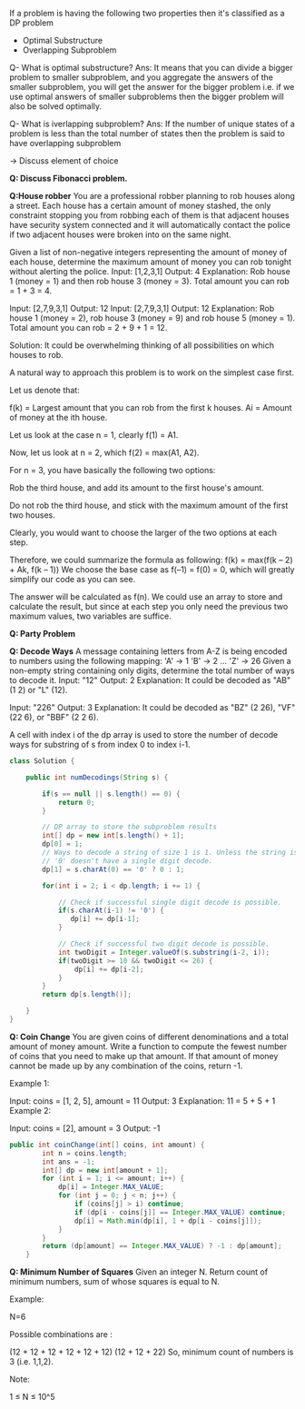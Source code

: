 If a problem is having the following two properties then it's classified as a DP problem
- Optimal Substructure
- Overlapping Subproblem

Q- What is optimal substructure? 
Ans: It means that you can divide a bigger problem to smaller subproblem, and you aggregate the answers of the smaller subproblem, you will get the answer for the bigger problem i.e. if we use optimal answers of smaller subproblems then the bigger problem will also be solved optimally.

Q- What is iverlapping subproblem?
Ans: If the number of unique states of a problem is less than the total number of states then the problem is said to have overlapping subproblem

-> Discuss element of choice

**Q: Discuss Fibonacci problem.**

**Q:House robber**
You are a professional robber planning to rob houses along a street. Each house has a certain amount of money stashed, the only constraint stopping you from robbing each of them is that adjacent houses have security system connected and it will automatically contact the police if two adjacent houses were broken into on the same night.

Given a list of non-negative integers representing the amount of money of each house, determine the maximum amount of money you can rob tonight without alerting the police.
Input: [1,2,3,1]
Output: 4
Explanation: Rob house 1 (money = 1) and then rob house 3 (money = 3).
             Total amount you can rob = 1 + 3 = 4.


Input: [2,7,9,3,1]
Output: 12
Input: [2,7,9,3,1]
Output: 12
Explanation: Rob house 1 (money = 2), rob house 3 (money = 9) and rob house 5 (money = 1).
             Total amount you can rob = 2 + 9 + 1 = 12.

Solution: 
It could be overwhelming thinking of all possibilities on which houses to rob.

A natural way to approach this problem is to work on the simplest case first.

Let us denote that:

f(k) = Largest amount that you can rob from the first k houses.
Ai = Amount of money at the ith house.

Let us look at the case n = 1, clearly f(1) = A1.

Now, let us look at n = 2, which f(2) = max(A1, A2).

For n = 3, you have basically the following two options:

Rob the third house, and add its amount to the first house's amount.

Do not rob the third house, and stick with the maximum amount of the first two houses.

Clearly, you would want to choose the larger of the two options at each step.

Therefore, we could summarize the formula as following:
f(k) = max(f(k – 2) + Ak, f(k – 1))
We choose the base case as f(–1) = f(0) = 0, which will greatly simplify our code as you can see.

The answer will be calculated as f(n). We could use an array to store and calculate the result, but since at each step you only need the previous two maximum values, two variables are suffice.

**Q: Party Problem**

**Q: Decode Ways**
A message containing letters from A-Z is being encoded to numbers using the following mapping:
'A' -> 1
'B' -> 2
...
'Z' -> 26
Given a non-empty string containing only digits, determine the total number of ways to decode it.
Input: "12"
Output: 2
Explanation: It could be decoded as "AB" (1 2) or "L" (12).

Input: "226"
Output: 3
Explanation: It could be decoded as "BZ" (2 26), "VF" (22 6), or "BBF" (2 2 6).


A cell with index i of the dp array is used to store the number of decode ways for substring of s from index 0 to index i-1.

```java
class Solution {

    public int numDecodings(String s) {

        if(s == null || s.length() == 0) {
            return 0;
        }

        // DP array to store the subproblem results
        int[] dp = new int[s.length() + 1];
        dp[0] = 1;
        // Ways to decode a string of size 1 is 1. Unless the string is '0'.
        // '0' doesn't have a single digit decode.
        dp[1] = s.charAt(0) == '0' ? 0 : 1;

        for(int i = 2; i < dp.length; i += 1) {

            // Check if successful single digit decode is possible.
            if(s.charAt(i-1) != '0') {
               dp[i] += dp[i-1];  
            }

            // Check if successful two digit decode is possible.
            int twoDigit = Integer.valueOf(s.substring(i-2, i));
            if(twoDigit >= 10 && twoDigit <= 26) {
                dp[i] += dp[i-2];
            }
        }
        return dp[s.length()];

    }
}
```
**Q: Coin Change**
You are given coins of different denominations and a total amount of money amount. Write a function to compute the fewest number of coins that you need to make up that amount. If that amount of money cannot be made up by any combination of the coins, return -1.

Example 1:

Input: coins = [1, 2, 5], amount = 11
Output: 3 
Explanation: 11 = 5 + 5 + 1
Example 2:

Input: coins = [2], amount = 3
Output: -1

```java
public int coinChange(int[] coins, int amount) {
        int n = coins.length;
        int ans = -1;
        int[] dp = new int[amount + 1];
        for (int i = 1; i <= amount; i++) {
            dp[i] = Integer.MAX_VALUE;
            for (int j = 0; j < n; j++) {
                if (coins[j] > i) continue;
                if (dp[i - coins[j]] == Integer.MAX_VALUE) continue;
                dp[i] = Math.min(dp[i], 1 + dp[i - coins[j]]);
            }
        }
        return (dp[amount] == Integer.MAX_VALUE) ? -1 : dp[amount];
    }
```

**Q: Minimum Number of Squares**
Given an integer N. Return count of minimum numbers, sum of whose squares is equal to N.

Example:

N=6

Possible combinations are :

(12 + 12 + 12 + 12 + 12 + 12)
(12 + 12 + 22)
So, minimum count of numbers is 3 (i.e. 1,1,2).

Note:

1 ≤ N ≤ 10^5
